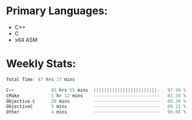 # Primary Languages:
- C++
- C
- x64 ASM

# Weekly Stats:
<!--START_SECTION:waka-->

```C++
Total Time: 87 hrs 37 mins

C++              85 hrs 55 mins  ||||||||||||||||||||||||-   97.99 %
CMake            1 hr 12 mins    -------------------------   01.38 %
Objective-C      20 mins         -------------------------   00.39 %
ObjectiveC       5 mins          -------------------------   00.11 %
Other            4 mins          -------------------------   00.08 %
```

<!--END_SECTION:waka-->



